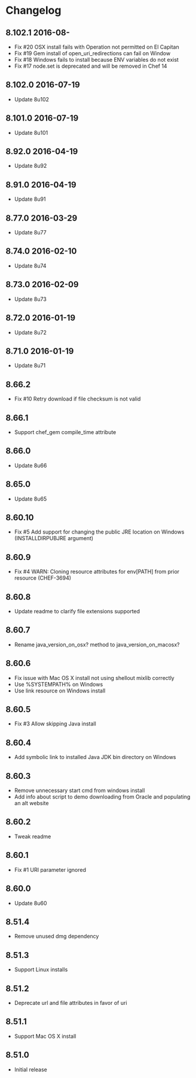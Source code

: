 # Changelog

## 8.102.1 2016-08-

- Fix #20 OSX install fails with Operation not permitted on El Capitan
- Fix #19 Gem install of open_uri_redirections can fail on Window
- Fix #18 Windows fails to install because ENV variables do not exist
- Fix #17 node.set is deprecated and will be removed in Chef 14

## 8.102.0 2016-07-19

- Update 8u102

## 8.101.0 2016-07-19

- Update 8u101

## 8.92.0 2016-04-19

- Update 8u92

## 8.91.0 2016-04-19

- Update 8u91

## 8.77.0 2016-03-29

- Update 8u77

## 8.74.0 2016-02-10

- Update 8u74

## 8.73.0 2016-02-09

- Update 8u73

## 8.72.0 2016-01-19

- Update 8u72

## 8.71.0 2016-01-19

- Update 8u71

## 8.66.2

- Fix #10 Retry download if file checksum is not valid 

## 8.66.1

- Support chef_gem compile_time attribute

## 8.66.0

- Update 8u66

## 8.65.0

- Update 8u65

## 8.60.10

- Fix #5 Add support for changing the public JRE location on Windows (INSTALLDIRPUBJRE argument)

## 8.60.9

- Fix #4 WARN: Cloning resource attributes for env[PATH] from prior resource (CHEF-3694)

## 8.60.8

- Update readme to clarify file extensions supported

## 8.60.7

- Rename java_version_on_osx? method to java_version_on_macosx?

## 8.60.6

- Fix issue with Mac OS X install not using shellout mixlib correctly
- Use %SYSTEMPATH% on Windows
- Use link resource on Windows install

## 8.60.5

- Fix #3 Allow skipping Java install

## 8.60.4

- Add symbolic link to installed Java JDK bin directory on Windows

## 8.60.3

- Remove unnecessary start cmd from windows install
- Add info about script to demo downloading from Oracle and populating an alt website

## 8.60.2

- Tweak readme

## 8.60.1

- Fix #1 URI parameter ignored

## 8.60.0

- Update 8u60

## 8.51.4

- Remove unused dmg dependency

## 8.51.3

- Support Linux installs

## 8.51.2

- Deprecate url and file attributes in favor of uri

## 8.51.1

- Support Mac OS X install

## 8.51.0

- Initial release
